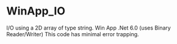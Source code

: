 # WinApp_IO
I/O using a 2D array of type string. Win App .Net 6.0 (uses Binary Reader/Writer)
This code has minimal error trapping.
